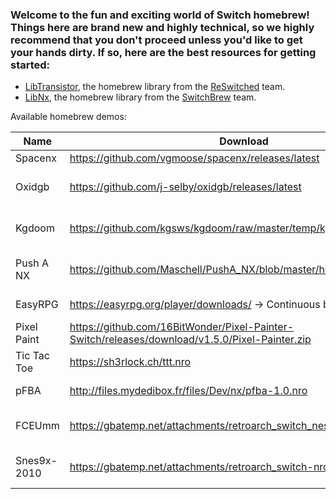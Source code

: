 ### Welcome to the fun and exciting world of Switch homebrew! Things here are brand new and highly technical, so we highly recommend that you don't proceed unless you'd like to get your hands dirty. If so, here are the best resources for getting started:
* [LibTransistor](https://github.com/reswitched/libtransistor), the homebrew library from the [ReSwitched](https://reswitched.tech/) team.
* [LibNx](https://github.com/switchbrew/libnx), the homebrew library from the [SwitchBrew](http://switchbrew.org/index.php?title=Main_Page) team.

Available homebrew demos:

| Name        | Download                             | License | Source           | Notes
|-------------|--------------------------------------|---------|------------------|-------------------------
| Spacenx     | https://github.com/vgmoose/spacenx/releases/latest | MIT | https://github.com/vgmoose/spacenx | Download the `NRO` file.
| Oxidgb      | https://github.com/j-selby/oxidgb/releases/latest | MIT | http://github.com/j-selby/oxidgb/tree/libtransistor | No controls, no audio. Contains https://github.com/svendahlstrand/10-print-game-boy/ |
| Kgdoom      | https://github.com/kgsws/kgdoom/raw/master/temp/kgdoom/kgdoom.nro | MIT | https://github.com/kgsws/kgdoom | Unicorn Fallback Issue 0x8000000 prevent from booting (same as Push A NX)|
| Push A NX   | https://github.com/Maschell/PushA_NX/blob/master/hello.nro | Unlicensed | https://github.com/Maschell/PushA_NX | A basic "Hello, world" app, uses LibNX. Don't work in the latest version of yuzu because of unicorn fallback issue|
| EasyRPG     | https://easyrpg.org/player/downloads/ -> Continuous builds -> Other | GPL-3.0 | https://github.com/EasyRPG/Player | RPG Maker 2000/2003 game interpreter, uses LibNX |
| Pixel Paint | https://github.com/16BitWonder/Pixel-Painter-Switch/releases/download/v1.5.0/Pixel-Painter.zip | MIT | https://github.com/16BitWonder/Pixel-Painter-Switch | A pixel paint application with 7 colors to choose from, uses LibNX |
| Tic Tac Toe | https://sh3rlock.ch/ttt.nro | Unlicensed | https://sh3rlock.ch/ttt.zip | A simple tic-tac-toe game, uses LibNX |
| pFBA        | http://files.mydedibox.fr/files/Dev/nx/pfba-1.0.nro | Unlicensed | https://github.com/Cpasjuste/pfba/tree/new | Portable Final Burn Alpha, a watered down version of MAME, uses LibNX |
| FCEUmm      | https://gbatemp.net/attachments/retroarch_switch_nes-zip.115761/ | GPL-2.0 | https://github.com/libretro/libretro-fceumm | An NES emulator for RetroArch. ROMs need to be provided seperately, uses LibTransistor |
| Snes9x-2010 | https://gbatemp.net/attachments/retroarch_switch-nro-zip.115733/ | Unlicensed | https://github.com/libretro/snes9x2010 | An SNES emulator for RetroArch. ROMs need to be provided seperately, uses LibTransistor |